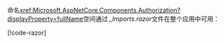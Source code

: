 命名<xref:Microsoft.AspNetCore.Components.Authorization?displayProperty=fullName>空间通过 *_Imports.razor*文件在整个应用中可用：

[!code-razor[](imports-hosted.razor?highlight=2)]
